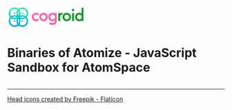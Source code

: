 [![cogroid.com](https://github.com/cogroid/resources/raw/main/images/banner/cogroid-48.png)](https://cogroid.com)

# Binaries of Atomize - JavaScript Sandbox for AtomSpace

```

```

---
[Head icons created by Freepik - Flaticon](https://www.flaticon.com/free-icons/head)
